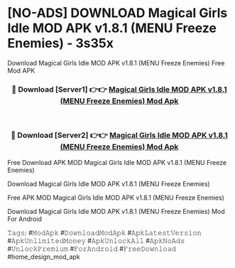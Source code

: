 # [NO-ADS] DOWNLOAD Magical Girls Idle MOD APK v1.8.1 (MENU Freeze Enemies) - 3s35x
Download Magical Girls Idle MOD APK v1.8.1 (MENU Freeze Enemies) Free Mod APK

<div align="center">
<h3>🔴 Download [Server1] 👉👉 <a href="https://apk-comot.site?title=Magical_Girls_Idle_MOD_APK_v1.8.1_(MENU_Freeze_Enemies)">Magical Girls Idle MOD APK v1.8.1 (MENU Freeze Enemies) Mod Apk</a></h3><br>

<h3>🔴 Download [Server2] 👉👉 <a href="https://apk-comot.site?title=Magical_Girls_Idle_MOD_APK_v1.8.1_(MENU_Freeze_Enemies)">Magical Girls Idle MOD APK v1.8.1 (MENU Freeze Enemies) Mod Apk</a></h3>
</div>


Free Download APK MOD Magical Girls Idle MOD APK v1.8.1 (MENU Freeze Enemies)

Download Magical Girls Idle MOD APK v1.8.1 (MENU Freeze Enemies) 

Free APK MOD Magical Girls Idle MOD APK v1.8.1 (MENU Freeze Enemies) 

Download Magical Girls Idle MOD APK v1.8.1 (MENU Freeze Enemies) Mod For Android

𝚃𝚊𝚐𝚜: #𝙼𝚘𝚍𝙰𝚙𝚔 #𝙳𝚘𝚠𝚗𝚕𝚘𝚊𝚍𝙼𝚘𝚍𝙰𝚙𝚔 #𝙰𝚙𝚔𝙻𝚊𝚝𝚎𝚜𝚝𝚅𝚎𝚛𝚜𝚒𝚘𝚗 #𝙰𝚙𝚔𝚄𝚗𝚕𝚒𝚖𝚒𝚝𝚎𝚍𝙼𝚘𝚗𝚎𝚢 #𝙰𝚙𝚔𝚄𝚗𝚕𝚘𝚌𝚔𝙰𝚕𝚕 #𝙰𝚙𝚔𝙽𝚘𝙰𝚍𝚜 #𝚄𝚗𝚕𝚘𝚌𝚔𝙿𝚛𝚎𝚖𝚒𝚞𝚖 #𝙵𝚘𝚛𝙰𝚗𝚍𝚛𝚘𝚒𝚍 #𝙵𝚛𝚎𝚎𝙳𝚘𝚠𝚗𝚕𝚘𝚊𝚍 #home_design_mod_apk